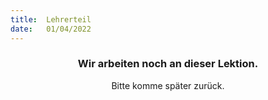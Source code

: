 ```yaml
---
title:  Lehrerteil
date:   01/04/2022
---
```


### <center>Wir arbeiten noch an dieser Lektion.</center>
<center>Bitte komme später zurück.</center>